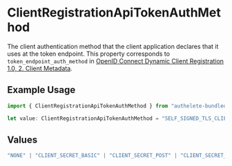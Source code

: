 # ClientRegistrationApiTokenAuthMethod

The client authentication method that the client application declares that it uses at the token
endpoint. This property corresponds to `token_endpoint_auth_method` in [OpenID Connect Dynamic
Client Registration 1.0, 2. Client Metadata](https://openid.net/specs/openid-connect-registration-1_0.html#ClientMetadata).


## Example Usage

```typescript
import { ClientRegistrationApiTokenAuthMethod } from "authelete-bundled/models/operations";

let value: ClientRegistrationApiTokenAuthMethod = "SELF_SIGNED_TLS_CLIENT_AUTH";
```

## Values

```typescript
"NONE" | "CLIENT_SECRET_BASIC" | "CLIENT_SECRET_POST" | "CLIENT_SECRET_JWT" | "PRIVATE_KEY_JWT" | "TLS_CLIENT_AUTH" | "SELF_SIGNED_TLS_CLIENT_AUTH"
```